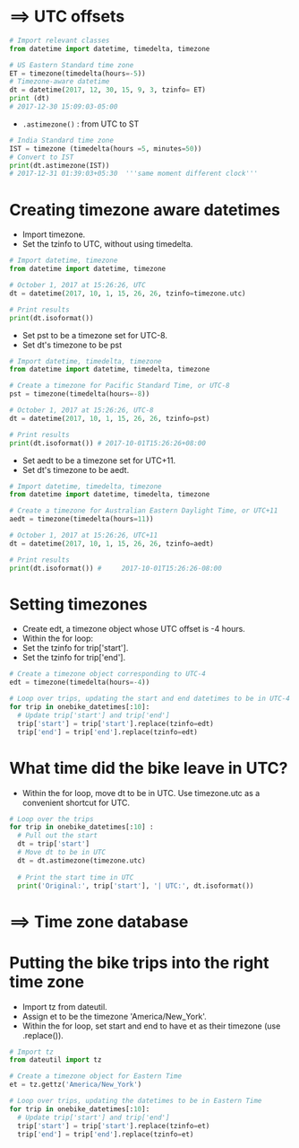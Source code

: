 # ==> UTC offsets
```py
# Import relevant classes
from datetime import datetime, timedelta, timezone

# US Eastern Standard time zone
ET = timezone(timedelta(hours=-5))
# Timezone-aware datetime
dt = datetime(2017, 12, 30, 15, 9, 3, tzinfo= ET)
print (dt)
# 2017-12-30 15:09:03-05:00
```
- `.astimezone()` : from UTC to ST
```py
# India Standard time zone
IST = timezone (timedelta(hours =5, minutes=50))
# Convert to IST
print(dt.astimezone(IST))
# 2017-12-31 01:39:03+05:30  '''same moment different clock'''
```
# Creating timezone aware datetimes
- Import timezone.
- Set the tzinfo to UTC, without using timedelta.
```py
# Import datetime, timezone
from datetime import datetime, timezone

# October 1, 2017 at 15:26:26, UTC
dt = datetime(2017, 10, 1, 15, 26, 26, tzinfo=timezone.utc)

# Print results
print(dt.isoformat())
```
- Set pst to be a timezone set for UTC-8.
- Set dt's timezone to be pst
```py
# Import datetime, timedelta, timezone
from datetime import datetime, timedelta, timezone

# Create a timezone for Pacific Standard Time, or UTC-8
pst = timezone(timedelta(hours=-8))

# October 1, 2017 at 15:26:26, UTC-8
dt = datetime(2017, 10, 1, 15, 26, 26, tzinfo=pst)

# Print results
print(dt.isoformat()) # 2017-10-01T15:26:26+08:00
```
- Set aedt to be a timezone set for UTC+11.
- Set dt's timezone to be aedt.
```py
# Import datetime, timedelta, timezone
from datetime import datetime, timedelta, timezone

# Create a timezone for Australian Eastern Daylight Time, or UTC+11
aedt = timezone(timedelta(hours=11))

# October 1, 2017 at 15:26:26, UTC+11
dt = datetime(2017, 10, 1, 15, 26, 26, tzinfo=aedt)

# Print results
print(dt.isoformat()) #     2017-10-01T15:26:26-08:00
```
# Setting timezones
- Create edt, a timezone object whose UTC offset is -4 hours.
- Within the for loop:
- Set the tzinfo for trip['start'].
- Set the tzinfo for trip['end'].
```py
# Create a timezone object corresponding to UTC-4
edt = timezone(timedelta(hours=-4))

# Loop over trips, updating the start and end datetimes to be in UTC-4
for trip in onebike_datetimes[:10]:
  # Update trip['start'] and trip['end']
  trip['start'] = trip['start'].replace(tzinfo=edt)
  trip['end'] = trip['end'].replace(tzinfo=edt)
```
# What time did the bike leave in UTC?
- Within the for loop, move dt to be in UTC. Use timezone.utc as a convenient shortcut for UTC.
```py
# Loop over the trips
for trip in onebike_datetimes[:10] :
  # Pull out the start
  dt = trip['start']
  # Move dt to be in UTC
  dt = dt.astimezone(timezone.utc)
  
  # Print the start time in UTC
  print('Original:', trip['start'], '| UTC:', dt.isoformat())
  ```
# ==> Time zone database
# Putting the bike trips into the right time zone
- Import tz from dateutil.
- Assign et to be the timezone 'America/New_York'.
- Within the for loop, set start and end to have et as their timezone (use .replace()).
```py
# Import tz
from dateutil import tz

# Create a timezone object for Eastern Time
et = tz.gettz('America/New_York')

# Loop over trips, updating the datetimes to be in Eastern Time
for trip in onebike_datetimes[:10]:
  # Update trip['start'] and trip['end']
  trip['start'] = trip['start'].replace(tzinfo=et)
  trip['end'] = trip['end'].replace(tzinfo=et)
```
# 
